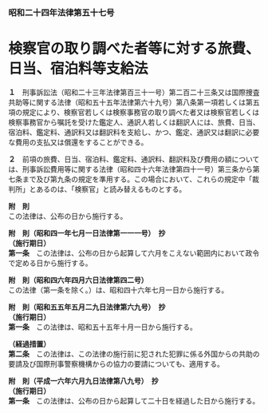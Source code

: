 ### 昭和二十四年法律第五十七号  
# 検察官の取り調べた者等に対する旅費、日当、宿泊料等支給法  
  
**１**　刑事訴訟法（昭和二十三年法律第百三十一号）第二百二十三条又は国際捜査共助等に関する法律（昭和五十五年法律第六十九号）第八条第一項若しくは第五項の規定により、検察官若しくは検察事務官の取り調べた者又は検察官若しくは検察事務官から嘱託を受けた鑑定人、通訳人若しくは翻訳人には、旅費、日当、宿泊料、鑑定料、通訳料又は翻訳料を支給し、かつ、鑑定、通訳又は翻訳に必要な費用の支払又は償還をすることができる。  
  
**２**　前項の旅費、日当、宿泊料、鑑定料、通訳料、翻訳料及び費用の額については、刑事訴訟費用等に関する法律（昭和四十六年法律第四十一号）第三条から第七条まで及び第九条の規定を準用する。この場合において、これらの規定中「裁判所」とあるのは、「検察官」と読み替えるものとする。  
  
**附　則**  
この法律は、公布の日から施行する。  
  
**附　則（昭和四一年七月一日法律第一一一号）　抄**  
**（施行期日）**  
**第一条**　この法律は、公布の日から起算して六月をこえない範囲内において政令で定める日から施行する。  
  
**附　則（昭和四六年四月六日法律第四二号）**  
この法律（第一条を除く。）は、昭和四十六年七月一日から施行する。  
  
**附　則（昭和五五年五月二九日法律第六九号）　抄**  
**（施行期日）**  
**第一条**　この法律は、昭和五十五年十月一日から施行する。  
  
**（経過措置）**  
**第二条**　この法律は、この法律の施行前に犯された犯罪に係る外国からの共助の要請及び国際刑事警察機構からの協力の要請についても、適用する。  
  
**附　則（平成一六年六月九日法律第八九号）　抄**  
**（施行期日）**  
**第一条**　この法律は、公布の日から起算して二十日を経過した日から施行する。  
  
